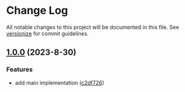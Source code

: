 # Change Log

All notable changes to this project will be documented in this file. See [versionize](https://github.com/versionize/versionize) for commit guidelines.

<a name="1.0.0"></a>
## [1.0.0](https://www.github.com/eduardo-paes/FileEncryptor/releases/tag/v1.0.0) (2023-8-30)

### Features

* add main implementation ([c2df726](https://www.github.com/eduardo-paes/FileEncryptor/commit/c2df726c2d571d359a999df2fadf5fb0e37edb07))

